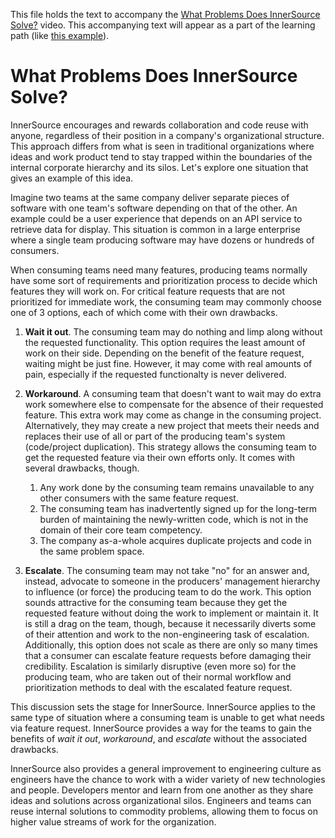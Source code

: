 This file holds the text to accompany the [What Problems Does InnerSource Solve?](https://www.safaribooksonline.com/videos/introduction-to-innersource/9781492041504/9781492041504-video321607) video.
This accompanying text will appear as a part of the learning path (like [this example](https://www.safaribooksonline.com/learning-paths/learning-path-lean/9781491999738/9781491946527-/part01ch01.html)).

# What Problems Does InnerSource Solve?

InnerSource encourages and rewards collaboration and code reuse with anyone, regardless of their position in a company's organizational structure.
This approach differs from what is seen in traditional organizations where ideas and work product tend to stay trapped within the boundaries of the internal corporate hierarchy and its silos.
Let's explore one situation that gives an example of this idea. 

Imagine two teams at the same company deliver separate pieces of software with one team's software depending on that of the other.
An example could be a user experience that depends on an API service to retrieve data for display.
This situation is common in a large enterprise where a single team producing software may have dozens or hundreds of consumers.

When consuming teams need many features, producing teams normally have some sort of requirements and prioritization process to decide which features they will work on.
For critical feature requests that are not prioritized for immediate work, the consuming team may commonly choose one of 3 options, each of which come with their own drawbacks.

1. **Wait it out**. The consuming team may do nothing and limp along without the requested functionality.
  This option requires the least amount of work on their side.
  Depending on the benefit of the feature request, waiting might be just fine.
  However, it may come with real amounts of pain, especially if the requested functionalty is never delivered.
1. **Workaround**. A consuming team that doesn't want to wait may do extra work somewhere else to compensate for the absence of their requested feature.
  This extra work may come as change in the consuming project.
  Alternatively, they may create a new project that meets their needs and replaces their use of all or part of the producing team's system (code/project duplication).
  This strategy allows the consuming team to get the requested feature via their own efforts only. It comes with several drawbacks, though.
      
    1. Any work done by the consuming team remains unavailable to any other consumers with the same feature request.
    1. The consuming team has inadvertently signed up for the long-term burden of maintaining the newly-written code, which is not in the domain of their core team competency.
    1. The company as-a-whole acquires duplicate projects and code in the same problem space.
      
1. **Escalate**. The consuming team may not take "no" for an answer and, instead, advocate to someone in the producers' management hierarchy to influence (or force) the producing team to do the work.
This option sounds attractive for the consuming team because they get the requested feature without doing the work to implement or maintain it.
It is still a drag on the team, though, because it necessarily diverts some of their attention and work to the non-engineering task of escalation.
Additionally, this option does not scale as there are only so many times that a consumer can escalate feature requests before damaging their credibility.
Escalation is similarly disruptive (even more so) for the producing team, who are taken out of their normal workflow and prioritization methods to deal with the escalated feature request.

This discussion sets the stage for InnerSource.
InnerSource applies to the same type of situation where a consuming team is unable to get what needs via feature request.
InnerSource provides a way for the teams to gain the benefits of _wait it out_, _workaround_, and _escalate_ without the associated drawbacks.

InnerSource also provides a general improvement to engineering culture as engineers have the chance to work with a wider variety of new technologies and people.
Developers mentor and learn from one another as they share ideas and solutions across organizational silos.
Engineers and teams can reuse internal solutions to commodity problems, allowing them to focus on higher value streams of work for the organization.
